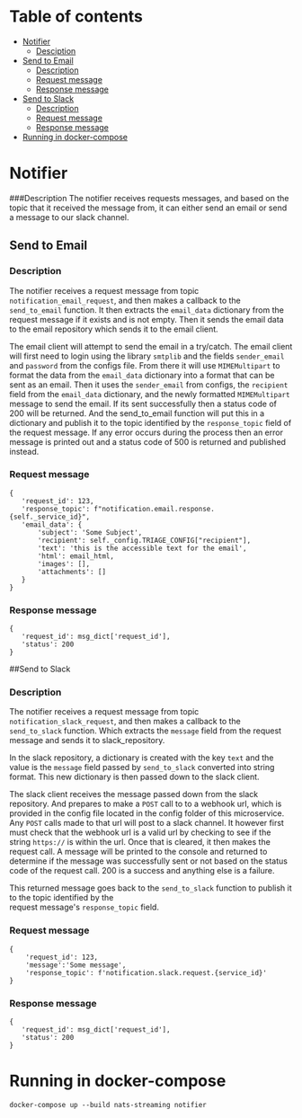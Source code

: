 # Table of contents
- [Notifier](#notifier)
  * [Desciption](#description)
- [Send to Email](#send-to-email)
  * [Description](#description-1)
  * [Request message](#request-message)
  * [Response message](#response-message)
- [Send to Slack](#send-to-slack)
  * [Description](#description-2)
  * [Request message](#request-message-1)
  * [Response message](#response-message-1)
- [Running in docker-compose](#running-in-docker-compose)

# Notifier 
###Description
The notifier receives requests messages, and based on the topic that it received the message from, it can either send an email
or send a message to our slack channel.

## Send to Email
### Description
The notifier receives a request message from topic `notification_email_request`, and then makes a callback to the 
`send_to_email` function. It then extracts the `email_data` dictionary from the request message if it exists and is not empty.
Then it sends the email data to the email repository which sends it to the email client.

The email client will attempt to send the email in a try/catch. The email client will first need to login using 
the library `smtplib` and the fields `sender_email` and `password` from the configs file. From there it will use
`MIMEMultipart` to format the data from the `email_data` dictionary into a format that can be sent as an email. Then
it uses the `sender_email` from configs, the `recipient` field from the `email_data` dictionary, and the newly formatted
`MIMEMultipart` message to send the email. If its sent successfully then a status code of 200 will be returned. And 
the send_to_email function will put this in a dictionary and publish it to the topic identified by the `response_topic` field of
the request message. If any error occurs during the process then an error message is printed out and a status code of 
500 is returned and published instead. 

### Request message
 ```
{
    'request_id': 123,
    'response_topic': f"notification.email.response.{self._service_id}",
    'email_data': {
        'subject': 'Some Subject',
        'recipient': self._config.TRIAGE_CONFIG["recipient"],
        'text': 'this is the accessible text for the email',
        'html': email_html,
        'images': [],
        'attachments': []
    }
}
```
### Response message
```
{
   'request_id': msg_dict['request_id'], 
   'status': 200
}
```
##Send to Slack
### Description
The notifier receives a request message from topic `notification_slack_request`, and then makes a callback to the 
`send_to_slack` function. Which extracts the `message` field from the request message and sends it to slack_repository. 

In the slack repository, a dictionary is created with the key `text` and the value is the `message` field passed by 
`send_to_slack` converted into string format. This new dictionary is then passed down to the slack client. 

The slack client receives the message passed down from the slack repository. And prepares to make a `POST` call to 
to a webhook url, which is provided in the config file located in the config folder of this 
microservice. Any `POST` calls made to that url will post to a slack channel. It however
first must check that the webhook url is a valid url by checking to see if the string 
`https://` is within the url.  Once that is cleared, it then makes the request call. A message will be 
printed to the console and returned to determine if the message was successfully sent or not based on the status
code of the request call. 200 is a success and anything else is a failure.

This returned message goes back to the `send_to_slack` function to publish it to the topic identified by the   
request message's `response_topic` field.
### Request message
```
{
    'request_id': 123,
    'message':'Some message',
    'response_topic': f'notification.slack.request.{service_id}'
}
```
### Response message
```
{
   'request_id': msg_dict['request_id'], 
   'status': 200
}
```
# Running in docker-compose 
`docker-compose up --build nats-streaming notifier `